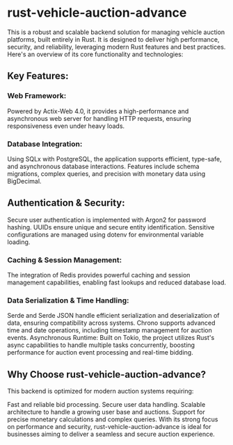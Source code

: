 # rust-vehicle-auction-advance
This is a robust and scalable backend solution for managing vehicle auction platforms, built entirely in Rust. It is designed to deliver high performance, security, and reliability, leveraging modern Rust features and best practices. Here's an overview of its core functionality and technologies:

## Key Features:
### Web Framework:
Powered by Actix-Web 4.0, it provides a high-performance and asynchronous web server for handling HTTP requests, ensuring responsiveness even under heavy loads.

### Database Integration:
Using SQLx with PostgreSQL, the application supports efficient, type-safe, and asynchronous database interactions. Features include schema migrations, complex queries, and precision with monetary data using BigDecimal.

## Authentication & Security:

Secure user authentication is implemented with Argon2 for password hashing.
UUIDs ensure unique and secure entity identification.
Sensitive configurations are managed using dotenv for environmental variable loading.
### Caching & Session Management:
The integration of Redis provides powerful caching and session management capabilities, enabling fast lookups and reduced database load.

### Data Serialization & Time Handling:

Serde and Serde JSON handle efficient serialization and deserialization of data, ensuring compatibility across systems.
Chrono supports advanced time and date operations, including timestamp management for auction events.
Asynchronous Runtime:
Built on Tokio, the project utilizes Rust's async capabilities to handle multiple tasks concurrently, boosting performance for auction event processing and real-time bidding.

## Why Choose rust-vehicle-auction-advance?
This backend is optimized for modern auction systems requiring:

Fast and reliable bid processing.
Secure user data handling.
Scalable architecture to handle a growing user base and auctions.
Support for precise monetary calculations and complex queries.
With its strong focus on performance and security, rust-vehicle-auction-advance is ideal for businesses aiming to deliver a seamless and secure auction experience.
